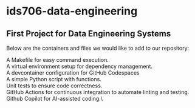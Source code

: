# ids706-data-engineering

## First Project for Data Engineering Systems

Below are the containers and files we would like to add to our repository:

A Makefile for easy command execution. \
A virtual environment setup for dependency management. \
A devcontainer configuration for GitHub Codespaces\
A simple Python script with functions.\
Unit tests to ensure code correctness.\
GitHub Actions for continuous integration to automate linting and testing.\
Github Copilot for AI-assisted coding.\
